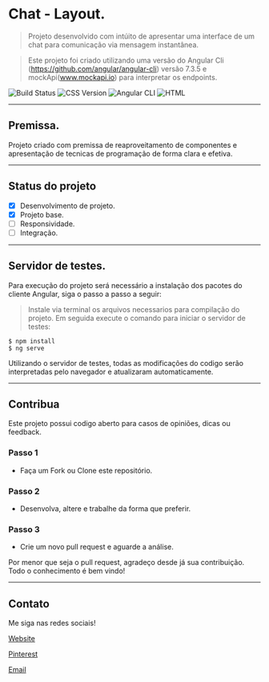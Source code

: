 # Chat - Layout.

> Projeto desenvolvido com intúito de apresentar uma interface de um chat para comunicação via mensagem instantânea.

> Este projeto foi criado utilizando uma versão do Angular Cli (https://github.com/angular/angular-cli) versão 7.3.5 e mockApi(www.mockapi.io) para interpretar os endpoints.

![Build Status](https://img.shields.io/appveyor/ci/thiagoloureiro/netcore-jwt-integrator-extension/master.svg) ![CSS Version](https://img.shields.io/badge/CSS-Vesion_3-BLUE.svg) ![Angular CLI](https://img.shields.io/badge/Angular-7.3.5-RED.svg) ![HTML](https://img.shields.io/badge/HTML-Vesion_5-ORANGE.svg)

---

## Premissa.

Projeto criado com premissa de reaproveitamento de componentes e apresentação de tecnicas de programação de forma clara e efetiva.

---

## Status do projeto

- [x] Desenvolvimento de projeto.
- [x] Projeto base.
- [ ] Responsividade.
- [ ] Integração.

---

## Servidor de testes.

Para execução do projeto será necessário a instalação dos pacotes do cliente Angular, siga o passo a passo a seguir:

> Instale via terminal os arquivos necessarios para compilação do projeto. Em seguida execute o comando para iniciar o servidor de testes:
```shell
$ npm install
$ ng serve
```

Utilizando o servidor de testes, todas as modificações do codigo serão interpretadas pelo navegador e atualizaram automaticamente.

---

## Contribua

Este projeto possui codigo aberto para casos de opiniões, dicas ou feedback.

### Passo 1

- Faça um Fork ou Clone este repositório.

### Passo 2

- Desenvolva, altere e trabalhe da forma que preferir.

### Passo 3

- Crie um novo pull request e aguarde a análise.

Por menor que seja o pull request, agradeço desde já sua contribuição. Todo o conhecimento é bem vindo!

---

## Contato

Me siga nas redes sociais! 

[Website](https://matheus-cunha.github.io/)

[Pinterest](https://br.pinterest.com/portifoliomatheuscunha/)

[Email](matheus.cunha.sjc@gmail.com)
